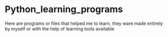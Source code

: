 # Python_learning_programs
Here are programs or files that helped me to learn, they ware made entirely by myself or with the help of learning tools available
